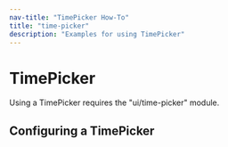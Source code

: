```yaml
---
nav-title: "TimePicker How-To"
title: "time-picker"
description: "Examples for using TimePicker"
---
```

# TimePicker
Using a TimePicker requires the "ui/time-picker" module.
<snippet id='require-time-picker'/>
## Configuring a TimePicker
<snippet id='declare-time-picker'/>
